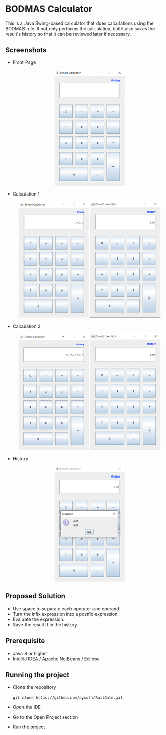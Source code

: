 # BODMAS Calculator

This is a Java Swing-based calculator that does calculations using the BODMAS rule. It not only performs the calculation, but it also saves the result's history so that it can be reviewed later if necessary.

## Screenshots

-   Front Page
      <p align="center"><img src="img/front.png" width="220px"></p>

-   Calculation 1
      <p align="center"><img src="img/question1.png" width="220px"> <img src="img/solution1.png" width="220px"></p>

-   Calculation 2
      <p align="center"><img src="img/question2.png" width="220px"> <img src="img/solution2.png" width="220px"></p>

-   History
      <p align="center"><img src="img/history.png" width="220px"></p>

## Proposed Solution

-   Use space to separate each operator and operand.
-   Turn the infix expression into a postfix expression.
-   Evaluate the expression.
-   Save the result it in the history.

## Prerequisite

-   Java 8 or higher
-   IntelliJ IDEA / Apache NetBeans / Eclipse

## Running the project

-   Clone the repository

    `git clone https://github.com/ayxsth/RailGate.git`

-   Open the IDE

-   Go to the Open Project section

-   Run the project

